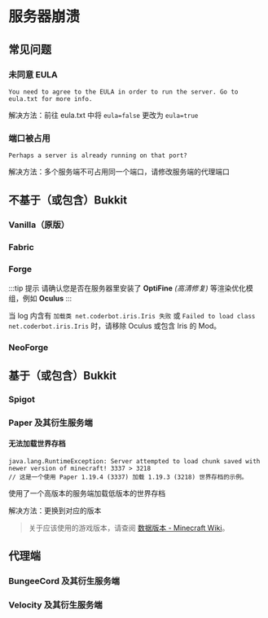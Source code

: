 # 服务器崩溃

## 常见问题

### 未同意 EULA

```
You need to agree to the EULA in order to run the server. Go to eula.txt for more info.
```
解决方法：前往 eula.txt 中将 `eula=false` 更改为 `eula=true` 

### 端口被占用

```
Perhaps a server is already running on that port?
```
解决方法：多个服务端不可占用同一个端口，请修改服务端的代理端口

## 不基于（或包含）Bukkit

### Vanilla（原版）

### Fabric

### Forge

:::tip 提示
请确认您是否在服务器里安装了 **OptiFine** *(高清修复)* 等渲染优化模组，例如 **Oculus**
:::

当 log 内含有 `加载类 net.coderbot.iris.Iris 失败` 或 `Failed to load class net.coderbot.iris.Iris` 时，请移除 Oculus 或包含 Iris 的 Mod。

### NeoForge

## 基于（或包含）Bukkit

### Spigot

### Paper 及其衍生服务端

#### 无法加载世界存档

```
java.lang.RuntimeException: Server attempted to load chunk saved with newer version of minecraft! 3337 > 3218
// 这是一个使用 Paper 1.19.4 (3337) 加载 1.19.3 (3218) 世界存档的示例。
```

使用了一个高版本的服务端加载低版本的世界存档

解决方法：更换到对应的版本

> 关于应该使用的游戏版本，请查阅 [数据版本 - Minecraft Wiki](https://minecraft.fandom.com/zh/wiki/数据版本#数据版本列表)。

## 代理端

### BungeeCord 及其衍生服务端

### Velocity 及其衍生服务端
